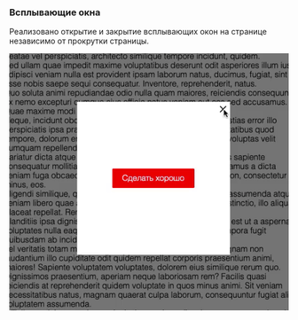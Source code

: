 ### Всплывающие окна

Реализовано открытие и закрытие всплывающих окон на странице независимо от прокрутки страницы.

![Demo](./demo.gif)